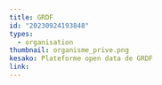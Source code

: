 ```yaml
---
title: GRDF
id: "20230924193848"
types:
  - organisation
thumbnail: organisme_prive.png
kesako: Plateforme open data de GRDF
link:
---
```


